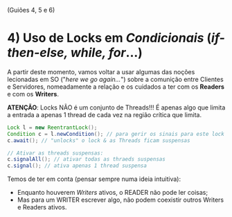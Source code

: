 (Guiões 4, 5 e 6)

# 4) Uso de Locks em _Condicionais_ (_if-then-else, while, for_...)

A partir deste momento, vamos voltar a usar algumas das noções lecionadas em SO ("_here we go again..._") sobre a comunição entre Clientes e Servidores, nomeadamente a relação e os cuidados a ter com os __Readers__ e com os __Writers__.

__ATENÇÃO__: Locks NÃO é um conjunto de Threads!!! É apenas algo que limita a entrada a apenas 1 thread de cada vez na região crítica que limita.

```java
Lock l = new ReentrantLock();
Condition c = l.newCondition(); // para gerir os sinais para este lock
c.await(); // "unlocks" o lock & as Threads ficam suspensas

// Ativar as threads suspensas:
c.signalAll(); // ativar todas as thraeds suspensas
c.signal(); // ativa apenas 1 thread suspensa
```

Temos de ter em conta (pensar sempre numa ideia intuitiva):
- Enquanto houverem _Writers_ ativos, o READER não pode ler coisas;
- Mas para um WRITER escrever algo, não podem coexistir outros Writers e Readers ativos.
